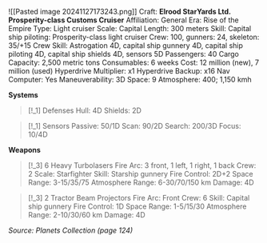 ![[Pasted image 20241127173243.png]]
Craft: **Elrood StarYards Ltd. Prosperity-class Customs Cruiser**
Affiliation: General
Era: Rise of the Empire
Type: Light cruiser
Scale: Capital
Length: 300 meters
Skill: Capital ship piloting: Prosperity-class light cruiser
Crew: 100, gunners: 24, skeleton: 35/+15
Crew Skill: Astrogation 4D, capital ship gunnery 4D, capital ship piloting 4D, capital ship shields 4D, sensors 5D
Passengers: 40
Cargo Capacity: 2,500 metric tons
Consumables: 6 weeks
Cost: 12 million (new), 7 million (used)
Hyperdrive Multiplier: x1
Hyperdrive Backup: x16
Nav Computer: Yes
Maneuverability: 3D
Space: 9
Atmosphere: 400; 1,150 kmh

**Systems**
> [!_1] Defenses
> Hull: 4D
> Shields: 2D

> [!_1] Sensors
> Passive: 50/1D
> Scan: 90/2D
> Search: 200/3D
> Focus: 10/4D

**Weapons**
> [!_3] 6 Heavy Turbolasers
> Fire Arc: 3 front, 1 left, 1 right, 1 back
> Crew: 2
> Scale: Starfighter
> Skill: Starship gunnery
> Fire Control: 2D+2
> Space Range: 3-15/35/75
> Atmosphere Range: 6-30/70/150 km
> Damage: 4D

> [!_3] 2 Tractor Beam Projectors
> Fire Arc: Front
> Crew: 6
> Skill: Capital ship gunnery
> Fire Control: 1D
> Space Range: 1-5/15/30
> Atmosphere Range: 2-10/30/60 km
> Damage: 4D


*Source: Planets Collection (page 124)*
